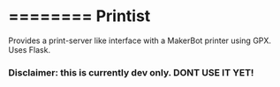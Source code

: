 ========
Printist
========

Provides a print-server like interface with a MakerBot printer using GPX.
Uses Flask.

### Disclaimer: this is currently dev only. DONT USE IT YET!
